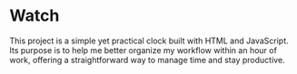 # Watch

This project is a simple yet practical clock built with HTML and JavaScript. Its purpose is to help me better organize my workflow within an hour of work, offering a straightforward way to manage time and stay productive.